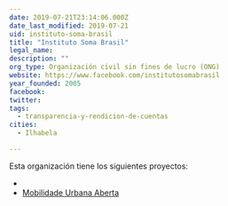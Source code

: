 ```yaml
---
date: 2019-07-21T23:14:06.000Z
date_last_modified: 2019-07-21
uid: instituto-soma-brasil
title: "Instituto Soma Brasil"
legal_name: 
description: ""
org_type: Organización civil sin fines de lucro (ONG)
website: https://www.facebook.com/institutosomabrasil
year_founded: 2005
facebook: 
twitter: 
tags:
  - transparencia-y-rendicion-de-cuentas
cities: 
  - Ilhabela

---
```


Esta organización tiene los siguientes proyectos:

- [](/proyectos/mobilidade-urbana-aberta)
- [Mobilidade Urbana Aberta](/proyectos/mobilidade-urbana-aberta)

